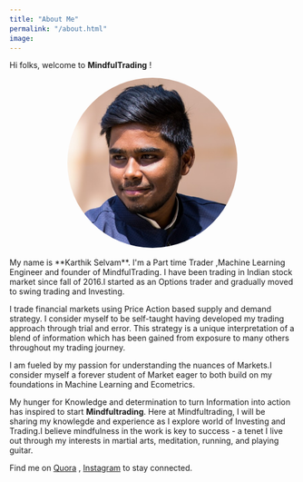 ```yaml
---
title: "About Me"
permalink: "/about.html"
image: 
---
```


<style>
img {
  border-radius: 50%;
}
</style>
Hi folks, welcome to **MindfulTrading** !
<p align="center">
<img src="assets/images/avatar2.jpg" width="300" height="300"  class="img-circle"  />
</p>
My name is **Karthik Selvam**. I'm a Part time Trader ,Machine Learning Engineer and founder of MindfulTrading. I have been trading in Indian stock market since fall of 2016.I started as an Options trader and gradually moved to swing trading and Investing. 

I trade financial markets using Price Action based supply and demand strategy. I consider myself to be self-taught having developed my trading approach through trial and error. This strategy is a unique interpretation of a blend of information which has been gained from exposure to many others throughout my trading journey.

I am fueled by my passion for understanding the nuances of Markets.I consider myself a forever student of Market eager to both build on my foundations in Machine Learning and Ecometrics.

My hunger for Knowledge and determination to turn Information into action has inspired to start **Mindfultrading**. Here at Mindfultrading, I will be sharing my knowlegde and experience as I explore world of Investing and Trading.I believe mindfulness in the work is key to success - a tenet I live out through my interests in martial arts, meditation, running, and playing guitar.


Find me on [Quora](https://www.quora.com/profile/Karthik-Selvam-12 "Quora") , [Instagram](https://www.instagram.com/karthiikselvam/ "Instagram") to stay connected.
